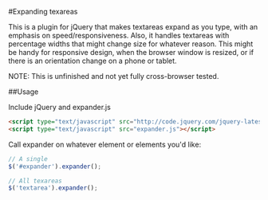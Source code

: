 #Expanding texareas

This is a plugin for jQuery that makes textareas expand as you type, with an emphasis on speed/responsiveness. Also, it handles textareas with percentage widths that might change size for whatever reason. This might be handy for responsive design, when the browser window is resized, or if there is an orientation change on a phone or tablet.

NOTE: This is unfinished and not yet fully cross-browser tested.

##Usage

Include jQuery and expander.js

```html
<script type="text/javascript" src="http://code.jquery.com/jquery-latest.min.js"></script>
<script type="text/javascript" src="expander.js"></script>
```

Call expander on whatever element or elements you'd like:

```javascript
// A single 
$('#expander').expander();

// All texareas
$('textarea').expander();
```